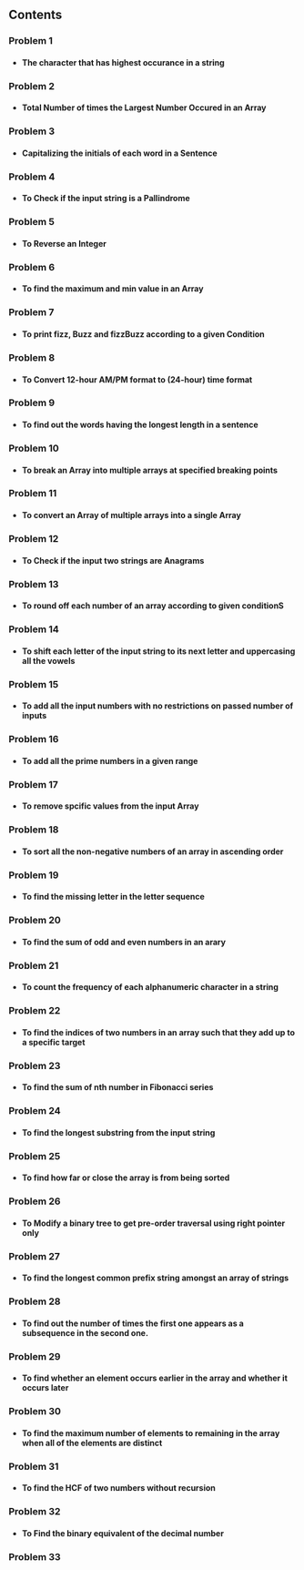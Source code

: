 ## Contents

### Problem 1

- #### The character that has highest occurance in a string

### Problem 2

- #### Total Number of times the Largest Number Occured in an Array

### Problem 3

- #### Capitalizing the initials of each word in a Sentence

### Problem 4

- #### To Check if the input string is a Pallindrome

### Problem 5

- #### To Reverse an Integer

### Problem 6

- #### To find the maximum and min value in an Array

### Problem 7

- #### To print fizz, Buzz and fizzBuzz according to a given Condition

### Problem 8

- #### To Convert 12-hour AM/PM format to (24-hour) time format

### Problem 9

- #### To find out the words having the longest length in a sentence

### Problem 10

- #### To break an Array into multiple arrays at specified breaking points

### Problem 11

- #### To convert an Array of multiple arrays into a single Array

### Problem 12

- #### To Check if the input two strings are Anagrams

### Problem 13

- #### To round off each number of an array according to given conditionS

### Problem 14

- #### To shift each letter of the input string to its next letter and uppercasing all the vowels

### Problem 15

- #### To add all the input numbers with no restrictions on passed number of inputs

### Problem 16

- #### To add all the prime numbers in a given range

### Problem 17

- #### To remove spcific values from the input Array

### Problem 18

- #### To sort all the non-negative numbers of an array in ascending order

### Problem 19

- #### To find the missing letter in the letter sequence

### Problem 20

- #### To find the sum of odd and even numbers in an arary

### Problem 21

- #### To count the frequency of each alphanumeric character in a string

### Problem 22

- #### To find the indices of two numbers in an array such that they add up to a specific target

### Problem 23

- #### To find the sum of nth number in Fibonacci series

### Problem 24

- #### To find the longest substring from the input string

### Problem 25

- #### To find how far or close the array is from being sorted

### Problem 26

- #### To Modify a binary tree to get pre-order traversal using right pointer only

### Problem 27

- #### To find the longest common prefix string amongst an array of strings

### Problem 28

- #### To find out the number of times the first one appears as a subsequence in the second one.


### Problem 29

- #### To find whether an element occurs earlier in the array and whether it occurs later 

### Problem 30
- #### To find the maximum number of elements to remaining in the array when all of the elements are distinct


### Problem 31
- #### To find the HCF of two numbers without recursion

### Problem 32
- #### To Find the binary equivalent of the decimal number

### Problem 33
